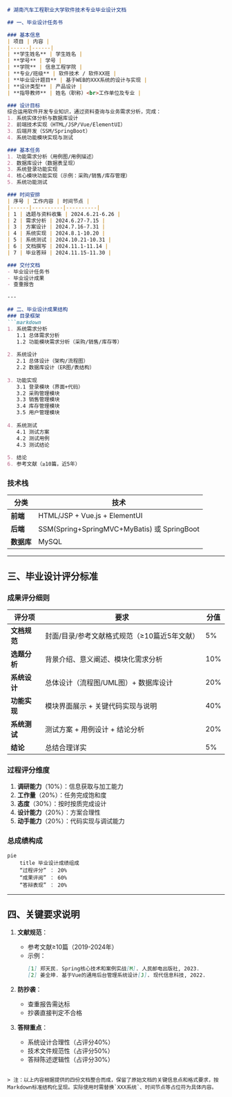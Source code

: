 ```markdown
# 湖南汽车工程职业大学软件技术专业毕业设计文档

## 一、毕业设计任务书

### 基本信息
| 项目 | 内容 |
|------|------|
| **学生姓名** | 学生姓名 |
| **学号** | 学号 |
| **学院** | 信息工程学院 |
| **专业/班级** | 软件技术 / 软件XX班 |
| **毕业设计题目** | 基于WEB的XXX系统的设计与实现 |
| **设计类型** | 产品设计 |
| **指导教师** | 姓名（职称）<br>工作单位及专业 |

### 设计目标
综合运用软件开发专业知识，通过资料查询与业务需求分析，完成：
1. 系统实体分析与数据库设计
2. 前端技术实现（HTML/JSP/Vue/ElementUI）
3. 后端开发（SSM/SpringBoot）
4. 系统功能模块实现与测试

### 基本任务
1. 功能需求分析（用例图/用例描述）
2. 数据库设计（数据表呈现）
3. 系统登录功能实现
4. 核心模块功能实现（示例：采购/销售/库存管理）
5. 系统功能测试

### 时间安排
| 序号 | 工作内容 | 时间节点 |
|------|----------|----------|
| 1 | 选题与资料收集 | 2024.6.21-6.26 |
| 2 | 需求分析 | 2024.6.27-7.15 |
| 3 | 方案设计 | 2024.7.16-7.31 |
| 4 | 系统实现 | 2024.8.1-10.20 |
| 5 | 系统测试 | 2024.10.21-10.31 |
| 6 | 文档撰写 | 2024.11.1-11.14 |
| 7 | 毕业答辩 | 2024.11.15-11.30 |

### 交付文档
- 毕业设计任务书
- 毕业设计成果
- 查重报告

---

## 二、毕业设计成果结构
### 目录框架
```markdown
1. 系统需求分析
   1.1 总体需求分析
   1.2 功能模块需求分析（采购/销售/库存等）
   
2. 系统设计
   2.1 总体设计（架构/流程图）
   2.2 数据库设计（ER图/表结构）
   
3. 功能实现
   3.1 登录模块（界面+代码）
   3.2 采购管理模块
   3.3 销售管理模块
   3.4 库存管理模块
   3.5 用户管理模块
   
4. 系统测试
   4.1 测试方案
   4.2 测试用例
   4.3 测试结论
   
5. 结论
6. 参考文献（≥10篇，近5年）
```

### 技术栈
| 分类 | 技术 |
|------|------|
| **前端** | HTML/JSP + Vue.js + ElementUI |
| **后端** | SSM(Spring+SpringMVC+MyBatis) 或 SpringBoot |
| **数据库** | MySQL |

---

## 三、毕业设计评分标准
### 成果评分细则
| 评分项 | 要求 | 分值 |
|--------|------|------|
| **文档规范** | 封面/目录/参考文献格式规范（≥10篇近5年文献） | 5% |
| **选题分析** | 背景介绍、意义阐述、模块化需求分析 | 10% |
| **系统设计** | 总体设计（流程图/UML图）+ 数据库设计 | 20% |
| **功能实现** | 模块界面展示 + 关键代码实现与说明 | 40% |
| **系统测试** | 测试方案 + 用例设计 + 结论分析 | 20% |
| **结论** | 总结合理详实 | 5% |

### 过程评分维度
1. **调研能力**（10%）：信息获取与加工能力
2. **工作量**（20%）：任务完成饱和度
3. **态度**（30%）：按时按质完成设计
4. **设计能力**（20%）：方案合理性
5. **动手能力**（20%）：代码实现与调试能力

### 总成绩构成
```mermaid
pie
    title 毕业设计成绩组成
    “过程评分” ： 20%
    “成果评阅” ： 60%
    “答辩表现” ： 20%
```

---

## 四、关键要求说明
1. **文献规范**：
   - 参考文献≥10篇（2019-2024年）
   - 示例：
     ```markdown
     [1] 郑天民. Spring核心技术和案例实战[M]. 人民邮电出版社, 2023.
     [2] 姜全坤. 基于Vue的通用后台管理系统设计[J]. 现代信息科技, 2022.
     ```

2. **防抄袭**：
   - 查重报告需达标
   - 抄袭直接判定不合格

3. **答辩重点**：
   - 系统设计合理性（占评分40%）
   - 技术文件规范性（占评分50%）
   - 答辩陈述逻辑性（占评分30%）
``` ![img.png](img.png)

> 注：以上内容根据提供的四份文档整合而成，保留了原始文档的关键信息点和格式要求，按Markdown标准结构化呈现。实际使用时需替换`XXX系统`、时间节点等占位符为具体内容。